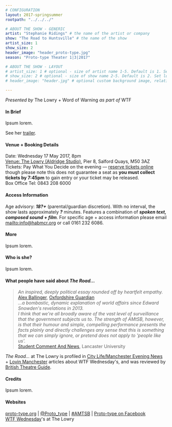 ```yaml
---
# CONFIGURATION
layout: 2017-springsummer
rootpath: "../../../"

# ABOUT THE SHOW - GENERIC
artist: "Stephanie Ridings" # the name of the artist or company
show: "The Road to Huntsville" # the name of the show
artist_size: 1
show_size: 2
header_image: "header_proto-type.jpg"    
season: "Proto-type Theater 1|3|2017"

# ABOUT THE SHOW - LAYOUT
# artist_size: 1 # optional - size of artist name 1-5. Default is 1. Set longer names to lower values
# show_size: 2 # optional - size of show name 2-5. Default is 2. Set longer names to lower values
# header_image: "header.jpg" # optional custom background image, relative to current page

---
```

*Presented by* The Lowry + Word of Warning *as part of* WTF          
         
#### In Brief      
Ipsum lorem.            
          
See her <a href="http://" target="_blank">trailer</a>.        
         
#### Venue + Booking Details    
Date: Wednesday 17 May 2017, 8pm          
<a href="http://www.thelowry.com/plan-your-visit/getting-here" target="_blank">Venue: The Lowry (Aldridge Studio)</a>, Pier 8, Salford Quays, M50 3AZ         
Tickets: Pay What You Decide on the evening — <a href="http://www.thelowry.com/event/" target="_blank">reserve tickets online</a> though please note this does not guarantee a seat as **you must collect tickets by 7:45pm** to gain entry or your ticket may be released.          
Box Office Tel: 0843 208 6000          
          
#### Access Information        
Age advisory: ***18?+*** (parental/guardian discretion). With no interval, the show lasts approximately ***?*** minutes. Features a combination of ***spoken text, composed sound + film***. For specific age + access information please email <mailto:info@habmcr.org> or call 0161 232 6086.     
             
#### More         
Ipsum lorem.        
         
#### Who is she?        
Ipsum lorem.      
        
#### What people have said about *The Road…*         
>*An inspired, deeply political essay rounded off by heartfelt empathy.*<br><a href="http://twitter.com/ambhack/status/720700401872412673" target="_blank">Alex Ballinger</a>, <a href="http://twitter.com/ambhack/status/720680046999023616" target="_blank">Oxfordshire Guardian</a>          
>*…a bombastic, dynamic explanation of world affairs since Edward Snowden's revelations in 2013.<br>I think that we're all broadly aware of the vast level of surveillance that the government subjects us to. The strength of AMtSB, however, is that their humour and simple, compelling performance presents the facts plainly and directly challenges any sense that this is something that we can simply ignore, or pretend does not apply to 'people like us'.*<br><a href="http://scan.lusu.co.uk/index.php/2016/02/09/review-proto-type-theatre-a-machine-theyre-secretly" target="_blank">Student Comment And News</a>, Lancaster University          
        
*The Road…* at The Lowry is profiled in <a href="http://www.manchestereveningnews.co.uk/whats-on/whats-on-news/pay-decide-lowry-manchester-theatres-12502063" target="_blank">City Life/Manchester Evening News</a> + <a href="http://lovinmanchester.com/news/manchester/pay-what-you-decide-theatre-shows-are-coming-to-the-lowry" target="_blank">Lovin Manchester</a> articles about WTF Wednesday's, and was reviewed by <a href="http://www.britishtheatreguide.info/reviews/a-machine-they-aldridge-studio-14085" target="_blank">British Theatre Guide</a>.           
                
#### Credits          
Ipsum lorem.      
        
#### Websites          
<a href="http://proto-type.org/projects/current/a-machine-theyre-secretly-building" target="_blank">proto-type.org</a> | <a href="http://twitter.com/Proto_type" target="_blank">@Proto_type</a> | <a href="http://twitter.com/hashtag/AMTSB" target="_blank">#AMTSB</a> | <a href="http://facebook.com/prototypetheater" target="_blank">Proto-type on Facebook</a><br>
<a href="http://www.thelowry.com/events/tag/WTF%20Wednesday" target="_blank">WTF Wednesday</a>'s at The Lowry
